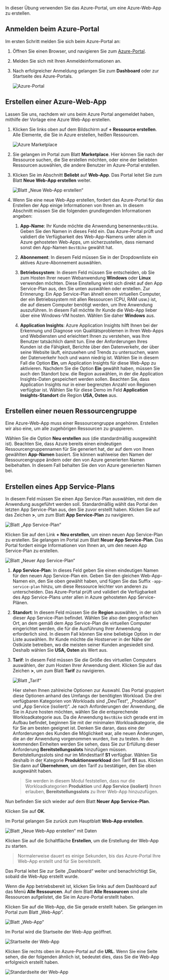 In dieser Übung verwenden Sie das Azure-Portal, um eine Azure-Web-App zu erstellen.

## <a name="log-in-to-the-azure-portal"></a>Anmelden beim Azure-Portal

Im ersten Schritt melden Sie sich beim Azure-Portal an:

1. Öffnen Sie einen Browser, und navigieren Sie zum [Azure-Portal](https://portal.azure.com).
2. Melden Sie sich mit Ihren Anmeldeinformationen an.
3. Nach erfolgreicher Anmeldung gelangen Sie zum **Dashboard** oder zur Startseite des Azure-Portals.

    ![Azure-Portal](../media-draft/3-azure-portal.PNG)

## <a name="create-an-azure-web-app"></a>Erstellen einer Azure-Web-App

Lassen Sie uns, nachdem wir uns beim Azure Portal angemeldet haben, mithilfe der Vorlage eine Azure Web-App erstellen.

1. Klicken Sie links oben auf dem Bildschirm auf **+ Ressource erstellen**. Alle Elemente, die Sie in Azure erstellen, heißen Ressourcen.

    ![Azure Marketplace](../media-draft/3-market-place.PNG)

1. Sie gelangen im Portal zum Blatt **Marketplace**. Hier können Sie nach der Ressource suchen, die Sie erstellen möchten, oder eine der beliebten Ressourcen auswählen, die andere Benutzer im Azure-Portal erstellen.

1. Klicken Sie im Abschnitt **Beliebt** auf **Web-App**. Das Portal leitet Sie zum Blatt **Neue Web-App erstellen** weiter.

    ![Blatt „Neue Web-App erstellen“](../media-draft/3-create-new-web-app-page.PNG)

1. Wenn Sie eine neue Web-App erstellen, fordert das Azure-Portal für das Erstellen der App einige Informationen von Ihnen an. In diesem Abschnitt müssen Sie die folgenden grundlegenden Informationen angeben:

    1. **App-Name**: Ihr Kunde möchte die Anwendung benennen`BestBike`. Geben Sie den Namen in dieses Feld ein. Das Azure-Portal prüft und validiert die Verfügbarkeit des Web-App-Namens unter allen in Azure gehosteten Web-Apps, um sicherzustellen, dass niemand sonst den App-Namen `BestBike` gewählt hat.

    2. **Abonnement**: In diesem Feld müssen Sie in der Dropdownliste ein aktives Azure-Abonnement auswählen.

    3. **Betriebssystem**: In diesem Feld müssen Sie entscheiden, ob Sie zum Hosten Ihrer neuen Webanwendung **Windows** oder **Linux** verwenden möchten. Diese Einstellung wirkt sich direkt auf den App Service-Plan aus, den Sie unten auswählen oder erstellen. Zur Erinnerung: Ein App Service-Plan ähnelt einem virtuellen Computer, der ein Betriebssystem mit allen Ressourcen (CPU, RAM usw.) ist, die auf diesem Computer benötigt werden, um Ihre Anwendung auszuführen. In diesem Fall möchte Ihr Kunde die Web-App lieber über eine Windows-VM hosten. Wählen Sie daher **Windows** aus.

    4. **Application Insights**: Azure Application Insights hilft Ihnen bei der Erkennung und Diagnose von Qualitätsproblemen in Ihren Web-Apps und Webdiensten und erleichtert Ihnen zu verstehen, was Ihre Benutzer tatsächlich damit tun. Eine der Anforderungen Ihres Kunden ist die Fähigkeit, Berichte über den Datenverkehr, der über seine Website läuft, einzusehen und Trends zu untersuchen, wann der Datenverkehr hoch und wann niedrig ist. Wählen Sie in diesem Fall die Option **Ein**, um Application Insights für diese Web-App zu aktivieren. Nachdem Sie die Option **Ein** gewählt haben, müssen Sie auch den Standort bzw. die Region auswählen, in der die Application Insights-Daten gespeichert werden sollen. Beachten Sie, dass Application Insights nur in einer begrenzten Anzahl von Regionen verfügbar ist. Wählen Sie für diese Demo im Feld **Application Insights-Standort** die Region **USA, Osten** aus.

## <a name="create-a-new-resource-group"></a>Erstellen einer neuen Ressourcengruppe

Eine Azure-Web-App muss einer Ressourcengruppe angehören. Erstellen wir also eine, um alle zugehörigen Ressourcen zu gruppieren.

Wählen Sie die Option **Neu erstellen** aus (die standardmäßig ausgewählt ist). Beachten Sie, dass Azure bereits einen eindeutigen Ressourcengruppennamen für Sie generiert hat, der auf dem von Ihnen gewählten **App-Namen** basiert. Sie können wahlweise den Namen der Ressourcengruppe ändern oder den von Azure generierten Namen beibehalten. In diesem Fall behalten Sie den von Azure generierten Namen bei.

## <a name="create-an-app-service-plan"></a>Erstellen eines App Service-Plans

In diesem Feld müssen Sie einen App Service-Plan auswählen, mit dem die Anwendung ausgeführt werden soll. Standardmäßig wählt das Portal den letzten App Service-Plan aus, den Sie zuvor erstellt haben. Klicken Sie auf das Zeichen **>**, um zum Blatt **App Service-Plan** zu navigieren.

![Blatt „App Service-Plan“](../media-draft/3-create-app-service-plan.PNG)

Klicken Sie auf den Link **+ Neu erstellen**, um einen neuen App Service-Plan zu erstellen. Sie gelangen im Portal zum Blatt **Neuer App Service-Plan**. Das Portal fordert einige Informationen von Ihnen an, um den neuen App Service-Plan zu erstellen.

![Blatt „Neuer App Service-Plan“](../media-draft/3-new-app-service-plan.PNG)

1. **App Service-Plan**: In dieses Feld geben Sie einen eindeutigen Namen für den neuen App Service-Plan ein. Geben Sie den gleichen Web-App-Namen ein, den Sie oben gewählt haben, und fügen Sie das Suffix `-app-service-plan` hinzu, um diese Ressource leichter von anderen zu unterscheiden. Das Azure-Portal prüft und validiert die Verfügbarkeit des App Service-Plans unter allen in Azure gehosteten App Service-Plänen.

2. **Standort**: In diesem Feld müssen Sie die **Region** auswählen, in der sich dieser App Service-Plan befindet. Wählen Sie also den geografischen Ort, an dem gemäß dem App Service-Plan die virtuellen Computer eingerichtet werden, die für die Ausführung Ihrer Anwendung erforderlich sind. In diesem Fall können Sie eine beliebige Option in der Liste auswählen. Ihr Kunde möchte die Hostserver in der Nähe der Ostküste betreiben, wo die meisten seiner Kunden angesiedelt sind. Deshalb wählen Sie **USA, Osten** als Wert aus.

3. **Tarif**: In diesem Feld müssen Sie die Größe des virtuellen Computers auswählen, der zum Hosten Ihrer Anwendung dient. Klicken Sie auf das Zeichen **>**, um zum Blatt **Tarif** zu navigieren.

    ![Blatt „Tarif“](../media-draft/3-pricing-tier-blade.PNG)

    Hier stehen Ihnen zahlreiche Optionen zur Auswahl. Das Portal gruppiert diese Optionen anhand des Umfangs der benötigten Workload. Die drei verfügbaren Kategorien von Workloads sind „Dev/Test“, „Produktion“ und „App Service (isoliert)“. Je nach Anforderungen der Anwendung, die Sie in Azure hosten möchten, wählen Sie die entsprechende Workloadkategorie aus. Da die Anwendung `BestBike` sich gerade erst im Aufbau befindet, beginnen Sie mit der minimalen Workloadkategorie, die für Sie am besten geeignet ist. Denken Sie daran, dass eine der Anforderungen des Kunden die Möglichkeit war, alle neuen Änderungen, die an der Anwendung vorgenommen wurden, live zu testen. In den kommenden Einheiten werden Sie sehen, dass Sie zur Erfüllung dieser Anforderung **Bereitstellungsslots** hinzufügen müssen. Bereitstellungsslots sind nur im Mindesttarif **S1** verfügbar. Wählen Sie deshalb in der Kategorie **Produktionsworkload** den Tarif **S1** aus. Klicken Sie dann auf **Übernehmen**, um den Tarif zu bestätigen, den Sie oben ausgewählt haben.

    > Sie werden in diesem Modul feststellen, dass nur die Workloadkategorien **Produktion** und **App Service (isoliert)**  Ihnen erlauben, **Bereitstellungsslots** zu Ihrer Web-App hinzuzufügen.

Nun befinden Sie sich wieder auf dem Blatt **Neuer App Service-Plan**.

Klicken Sie auf **OK**.

Im Portal gelangen Sie zurück zum Hauptblatt **Web-App erstellen**.

![Blatt „Neue Web-App erstellen“ mit Daten](../media-draft/3-new-web-app-with-data.PNG)

Klicken Sie auf die Schaltfläche **Erstellen**, um die Erstellung der Web-App zu starten.

> Normalerweise dauert es einige Sekunden, bis das Azure-Portal Ihre Web-App erstellt und für Sie bereitstellt.

Das Portal leitet Sie zur Seite „Dashboard“ weiter und benachrichtigt Sie, sobald die Web-App erstellt wurde.

Wenn die App betriebsbereit ist, klicken Sie links auf dem Dashboard auf das Menü **Alle Ressourcen**. Auf dem Blatt **Alle Ressourcen** sind alle Ressourcen aufgelistet, die Sie im Azure-Portal erstellt haben.

Klicken Sie auf die Web-App, die Sie gerade erstellt haben. Sie gelangen im Portal zum Blatt „Web-App“.

![Blatt „Web-App“](../media-draft/3-web-app.PNG)

Im Portal wird die Startseite der Web-App geöffnet.

![Startseite der Web-App](../media-draft/3-web-app-home.PNG)

Klicken Sie rechts oben im Azure-Portal auf die **URL**. Wenn Sie eine Seite sehen, die der folgenden ähnlich ist, bedeutet dies, dass Sie die Web-App erfolgreich erstellt haben.

![Standardseite der Web-App](../media-draft/3-default-home-page.PNG)
